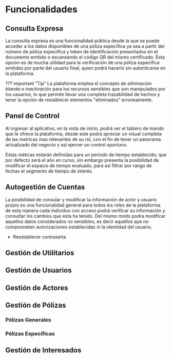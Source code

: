 # Funcionalidades

## Consulta Expresa

La consulta expresa es una funcionalidad pública desde la que se puede acceder a los datos disponibles de una póliza específica ya sea a partir del número de póliza especifica y token de identificación presentados en el documento emitido o escaneando el código QR del mismo certificado. Esta opcion es de mucha utilidad para la verificación de una póliza específica emitidas por parte del usuario final, quien podrá hacerlo sin autenticarse en la plataforma.

??? important "Tip"
    La plataforma emplea el concepto de *eliminación blanda* o *inactivación* para los recursos sensibles que son manipulados por los usuarios, lo que permite llevar una completa trazabilidad de hechos y tener la opción de restablecer elementos "eliminados" erroneamente. 


## Panel de Control

Al ingresar al aplicativo, en la vista de inicio, podrá ver el tablero de mando que le ofrece la plataforma, desde este podrá apreciar un visual completa de las metricas mas relevantes de su rol, con el fin de tener un panorama actualizado del negocio y así ejercer un control oportuno. 

Estas méticas estarán definidas para un periodo de tiempo establecido; que  por defecto será el año en curso, sin embargo presenta la posibilidad de modificar el espacio de tiempo evaluado, para así filtrar por rango de fechas el segmento de tiempo de interés.

## Autogestión de Cuentas
    
La posibilidad de consular y modificar la información de actor y usuario propio es una funcionalidad general para todos los roles de la plataforma. de esta manera cada individuo con acceso podrá verificar su información y consultar los cambios que esta ha tenido. Del mismo modo podra modificar aquellos datos considerados no sensibles, es decir aquellos que no comprometen autorizaciones establecidas ni la identidad del usuario.

-  Reestablecer contraseña


## Gestión de Utilitarios


## Gestión de Usuarios


## Gestión de Actores

## Gestión de Pólizas
### Pólizas Generales
### Pólizas Específicas

## Gestión de Interesados

